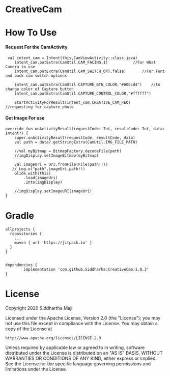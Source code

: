 # CreativeCam
# How To Use

#### Request For the CamActivity
	 val intent_cam = Intent(this,CamViewActivity::class.java)
        intent_cam.putExtra(CamUtil.CAM_FACING,1)			//For What Camera to use
        intent_cam.putExtra(CamUtil.CAM_SWITCH_OPT,false)		//For Font and back cam switch options
	
        intent_cam.putExtra(CamUtil.CAPTURE_BTN_COLOR,"#00bcd4")	//to change color of Capture button
        intent_cam.putExtra(CamUtil.CAPTURE_CONTROL_COLOR,"#ffffff")
	
        startActivityForResult(intent_cam,CREATIVE_CAM_REQ)		//requesting for capture photo
#### Get Image For use
	override fun onActivityResult(requestCode: Int, resultCode: Int, data: Intent?) {
        super.onActivityResult(requestCode, resultCode, data)
        val path = data?.getStringExtra(CamUtil.IMG_FILE_PATH)

        //val myBitmap = BitmapFactory.decodeFile(path)
        //imgDisplay.setImageBitmap(myBitmap)

        val imageUri = Uri.fromFile(File(path!!))
       // Log.e("path",imageUri.path!!)
        Glide.with(this)
            .load(imageUri)
            .into(imgDisplay)

        //imgDisplay.setImageURI(imageUri)
    }
	
 # Gradle

  	allprojects {
      repositories {
        ...
        maven { url 'https://jitpack.io' }
      }
    }


  	dependencies {
	        implementation 'com.github.Siddharha:CreativeCam:1.0.3'
	}
 # License	
Copyright 2020 Siddhartha Maji

Licensed under the Apache License, Version 2.0 (the "License");
you may not use this file except in compliance with the License.
You may obtain a copy of the License at

    http://www.apache.org/licenses/LICENSE-2.0

Unless required by applicable law or agreed to in writing, software
distributed under the License is distributed on an "AS IS" BASIS,
WITHOUT WARRANTIES OR CONDITIONS OF ANY KIND, either express or implied.
See the License for the specific language governing permissions and
limitations under the License.
